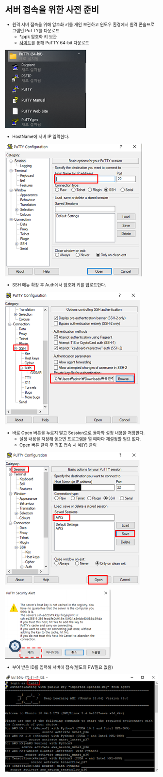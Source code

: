 # 서버 접속을 위한 사전 준비

* 원격 서버 접속을 위해 암호화 키를 개인 보관하고 윈도우 환경에서 원격 콘솔프로그램인 PuTTY를 다운로드
  * *.ppk 암호화 키 보관
  * [사이트](https://www.putty.org/)를 통해 PuTTY 64-bit 다운로드

![image-20211014193634242](md-images/image-20211014193634242.png)

* HostName에 서버 IP 입력한다.

![image-20211014193732812](md-images/image-20211014193732812.png)

* SSH 메뉴 확장 후 Auth에서 암호화 키를 업로드한다.

![image-20211014193740985](md-images/image-20211014193740985.png)

* 바로 Open 버튼을 누르지 말고 Session으로 돌아와 설정 내용을 저장한다.
  * 설정 내용을 저장해 놓으면 프로그램을 열 때마다 재설정할 필요 없다.
  * Open 버튼 클릭 후 최초 접속 시 예(Y) 클릭

![image-20211014193940075](md-images/image-20211014193940075.png)

![image-20211014193956293](md-images/image-20211014193956293.png)

* 부여 받은 ID를 입력해 서버에 접속(별도의 PW필요 없음)

![image-20211014194029358](md-images/image-20211014194029358.png)

